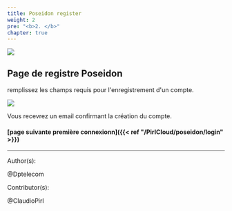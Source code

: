 ```yaml
---
title: Poseidon register
weight: 2
pre: "<b>2. </b>"
chapter: true
---
```

![](/images_headers/Poseidon.png)


## Page de registre Poseidon


remplissez les champs requis pour l'enregistrement d'un compte.


![](/PirlCloud/images/registration.jpg)

Vous recevrez un email confirmant la création du compte.



#### [page suivante première connexionn]({{< ref "/PirlCloud/poseidon/login" >}})


---
Author(s):


@Dptelecom


Contributor(s):  

@ClaudioPirl

